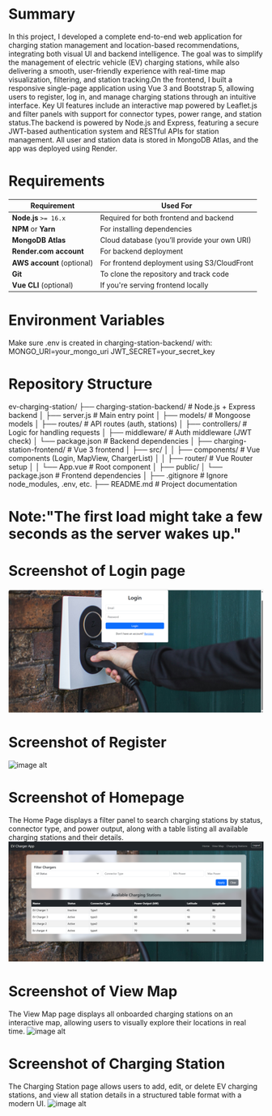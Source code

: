 # Summary

In this project, I developed a complete end-to-end web application for charging station management and location-based recommendations, integrating both visual UI and backend intelligence. The goal was to simplify the management of electric vehicle (EV) charging stations, while also delivering a smooth, user-friendly experience with real-time map visualization, filtering, and station tracking.On the frontend, I built a responsive single-page application using  Vue 3 and  Bootstrap 5, allowing users to register, log in, and manage charging stations through an intuitive interface. Key UI features include an interactive map powered by Leaflet.js and filter panels with support for connector types, power range, and station status.The backend is powered by Node.js and Express, featuring a secure JWT-based authentication system and RESTful APIs for station management. All user and station data is stored in  MongoDB Atlas, and the app was deployed using  Render.
# Requirements

| Requirement                | Used For                                     |
| -------------------------- | -------------------------------------------- |
| **Node.js** `>= 16.x`      | Required for both frontend and backend       |
| **NPM** or **Yarn**        | For installing dependencies                  |
| **MongoDB Atlas**          | Cloud database (you’ll provide your own URI) |
| **Render.com account**     | For backend deployment                       |
| **AWS account** (optional) | For frontend deployment using S3/CloudFront  |
| **Git**                    | To clone the repository and track code       |
| **Vue CLI** (optional)     | If you're serving frontend locally           |

# Environment Variables

Make sure .env is created in charging-station-backend/ with:
MONGO_URI=your_mongo_uri
JWT_SECRET=your_secret_key

# Repository Structure

ev-charging-station/
├── charging-station-backend/ # Node.js + Express backend
│ ├── server.js # Main entry point
│ ├── models/ # Mongoose models
│ ├── routes/ # API routes (auth, stations)
│ ├── controllers/ # Logic for handling requests
│ ├── middleware/ # Auth middleware (JWT check)
│ └── package.json # Backend dependencies
│
├── charging-station-frontend/ # Vue 3 frontend
│ ├── src/
│ │ ├── components/ # Vue components (Login, MapView, ChargerList)
│ │ ├── router/ # Vue Router setup
│ │ └── App.vue # Root component
│ ├── public/
│ └── package.json # Frontend dependencies
│
├── .gitignore # Ignore node_modules, .env, etc.
├── README.md # Project documentation

# Note:"The first load might take a few seconds as the server wakes up."

# Screenshot of Login page
![image alt](https://github.com/SivapriyaRadhakrishnan/EV-project/blob/9f315bef74224c646c5322e0bac0f22f8bf605ac/Screenshot%202025-06-02%20125427.png)
# Screenshot of Register
![image alt]()
# Screenshot of Homepage
The Home Page displays a filter panel to search charging stations by status, connector type, and power output, along with a table listing all available charging stations and their details.
![image alt](https://github.com/SivapriyaRadhakrishnan/EV-project/blob/97a1ea1c9687c651fc36b4157e5f190ef2e92320/charging-station-backend/Screenshot%202025-06-01%20000736.png)
# Screenshot of View Map
The View Map page displays all onboarded charging stations on an interactive map, allowing users to visually explore their locations in real time.
![image alt]()
# Screenshot of Charging Station
The Charging Station page allows users to add, edit, or delete EV charging stations, and view all station details in a structured table format with a modern UI.
![image alt]()



